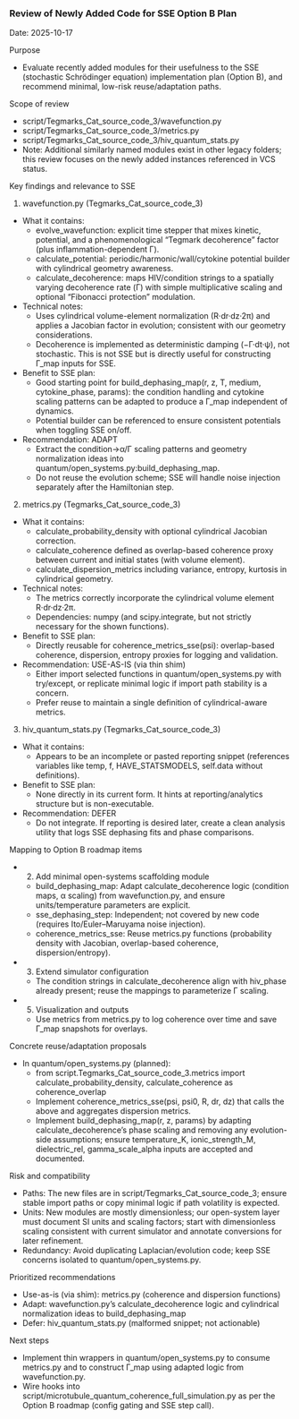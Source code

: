 ### Review of Newly Added Code for SSE Option B Plan

Date: 2025-10-17

Purpose
- Evaluate recently added modules for their usefulness to the SSE (stochastic Schrödinger equation) implementation plan (Option B), and recommend minimal, low-risk reuse/adaptation paths.

Scope of review
- script/Tegmarks_Cat_source_code_3/wavefunction.py
- script/Tegmarks_Cat_source_code_3/metrics.py
- script/Tegmarks_Cat_source_code_3/hiv_quantum_stats.py
- Note: Additional similarly named modules exist in other legacy folders; this review focuses on the newly added instances referenced in VCS status.

Key findings and relevance to SSE
1) wavefunction.py (Tegmarks_Cat_source_code_3)
- What it contains:
  - evolve_wavefunction: explicit time stepper that mixes kinetic, potential, and a phenomenological “Tegmark decoherence” factor (plus inflammation-dependent Γ).
  - calculate_potential: periodic/harmonic/wall/cytokine potential builder with cylindrical geometry awareness.
  - calculate_decoherence: maps HIV/condition strings to a spatially varying decoherence rate (Γ) with simple multiplicative scaling and optional “Fibonacci protection” modulation.
- Technical notes:
  - Uses cylindrical volume-element normalization (R·dr·dz·2π) and applies a Jacobian factor in evolution; consistent with our geometry considerations.
  - Decoherence is implemented as deterministic damping (−Γ·dt·ψ), not stochastic. This is not SSE but is directly useful for constructing Γ_map inputs for SSE.
- Benefit to SSE plan:
  - Good starting point for build_dephasing_map(r, z, T, medium, cytokine_phase, params): the condition handling and cytokine scaling patterns can be adapted to produce a Γ_map independent of dynamics.
  - Potential builder can be referenced to ensure consistent potentials when toggling SSE on/off.
- Recommendation: ADAPT
  - Extract the condition→α/Γ scaling patterns and geometry normalization ideas into quantum/open_systems.py:build_dephasing_map.
  - Do not reuse the evolution scheme; SSE will handle noise injection separately after the Hamiltonian step.

2) metrics.py (Tegmarks_Cat_source_code_3)
- What it contains:
  - calculate_probability_density with optional cylindrical Jacobian correction.
  - calculate_coherence defined as overlap-based coherence proxy between current and initial states (with volume element).
  - calculate_dispersion_metrics including variance, entropy, kurtosis in cylindrical geometry.
- Technical notes:
  - The metrics correctly incorporate the cylindrical volume element R·dr·dz·2π.
  - Dependencies: numpy (and scipy.integrate, but not strictly necessary for the shown functions).
- Benefit to SSE plan:
  - Directly reusable for coherence_metrics_sse(psi): overlap-based coherence, dispersion, entropy proxies for logging and validation.
- Recommendation: USE-AS-IS (via thin shim)
  - Either import selected functions in quantum/open_systems.py with try/except, or replicate minimal logic if import path stability is a concern.
  - Prefer reuse to maintain a single definition of cylindrical-aware metrics.

3) hiv_quantum_stats.py (Tegmarks_Cat_source_code_3)
- What it contains:
  - Appears to be an incomplete or pasted reporting snippet (references variables like temp, f, HAVE_STATSMODELS, self.data without definitions).
- Benefit to SSE plan:
  - None directly in its current form. It hints at reporting/analytics structure but is non-executable.
- Recommendation: DEFER
  - Do not integrate. If reporting is desired later, create a clean analysis utility that logs SSE dephasing fits and phase comparisons.

Mapping to Option B roadmap items
- 2. Add minimal open-systems scaffolding module
  - build_dephasing_map: Adapt calculate_decoherence logic (condition maps, α scaling) from wavefunction.py, and ensure units/temperature parameters are explicit.
  - sse_dephasing_step: Independent; not covered by new code (requires Ito/Euler–Maruyama noise injection).
  - coherence_metrics_sse: Reuse metrics.py functions (probability density with Jacobian, overlap-based coherence, dispersion/entropy).
- 3. Extend simulator configuration
  - The condition strings in calculate_decoherence align with hiv_phase already present; reuse the mappings to parameterize Γ scaling.
- 5. Visualization and outputs
  - Use metrics from metrics.py to log coherence over time and save Γ_map snapshots for overlays.

Concrete reuse/adaptation proposals
- In quantum/open_systems.py (planned):
  - from script.Tegmarks_Cat_source_code_3.metrics import calculate_probability_density, calculate_coherence as coherence_overlap
  - Implement coherence_metrics_sse(psi, psi0, R, dr, dz) that calls the above and aggregates dispersion metrics.
  - Implement build_dephasing_map(r, z, params) by adapting calculate_decoherence’s phase scaling and removing any evolution-side assumptions; ensure temperature_K, ionic_strength_M, dielectric_rel, gamma_scale_alpha inputs are accepted and documented.

Risk and compatibility
- Paths: The new files are in script/Tegmarks_Cat_source_code_3; ensure stable import paths or copy minimal logic if path volatility is expected.
- Units: New modules are mostly dimensionless; our open-system layer must document SI units and scaling factors; start with dimensionless scaling consistent with current simulator and annotate conversions for later refinement.
- Redundancy: Avoid duplicating Laplacian/evolution code; keep SSE concerns isolated to quantum/open_systems.py.

Prioritized recommendations
- Use-as-is (via shim): metrics.py (coherence and dispersion functions)
- Adapt: wavefunction.py’s calculate_decoherence logic and cylindrical normalization ideas to build_dephasing_map
- Defer: hiv_quantum_stats.py (malformed snippet; not actionable)

Next steps
- Implement thin wrappers in quantum/open_systems.py to consume metrics.py and to construct Γ_map using adapted logic from wavefunction.py.
- Wire hooks into script/microtubule_quantum_coherence_full_simulation.py as per the Option B roadmap (config gating and SSE step call).
